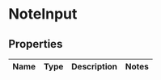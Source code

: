 # NoteInput

## Properties
Name | Type | Description | Notes
------------ | ------------- | ------------- | -------------
